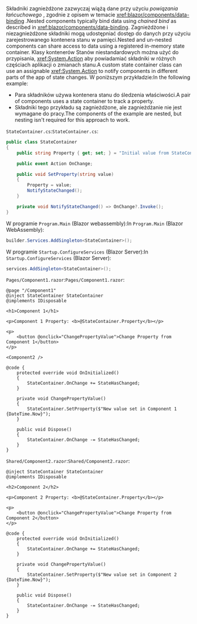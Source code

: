 <span data-ttu-id="92e13-101">Składniki zagnieżdżone zazwyczaj wiążą dane przy użyciu *powiązania łańcuchowego* , zgodnie z opisem w temacie <xref:blazor/components/data-binding> .</span><span class="sxs-lookup"><span data-stu-id="92e13-101">Nested components typically bind data using *chained bind* as described in <xref:blazor/components/data-binding>.</span></span> <span data-ttu-id="92e13-102">Zagnieżdżone i niezagnieżdżone składniki mogą udostępniać dostęp do danych przy użyciu zarejestrowanego kontenera stanu w pamięci.</span><span class="sxs-lookup"><span data-stu-id="92e13-102">Nested and un-nested components can share access to data using a registered in-memory state container.</span></span> <span data-ttu-id="92e13-103">Klasy kontenerów Stanów niestandardowych można użyć do przypisania, <xref:System.Action> aby powiadamiać składniki w różnych częściach aplikacji o zmianach stanu.</span><span class="sxs-lookup"><span data-stu-id="92e13-103">A custom state container class can use an assignable <xref:System.Action> to notify components in different parts of the app of state changes.</span></span> <span data-ttu-id="92e13-104">W poniższym przykładzie:</span><span class="sxs-lookup"><span data-stu-id="92e13-104">In the following example:</span></span>

* <span data-ttu-id="92e13-105">Para składników używa kontenera stanu do śledzenia właściwości.</span><span class="sxs-lookup"><span data-stu-id="92e13-105">A pair of components uses a state container to track a property.</span></span>
* <span data-ttu-id="92e13-106">Składniki tego przykładu są zagnieżdżone, ale zagnieżdżanie nie jest wymagane do pracy.</span><span class="sxs-lookup"><span data-stu-id="92e13-106">The components of the example are nested, but nesting isn't required for this approach to work.</span></span>

<span data-ttu-id="92e13-107">`StateContainer.cs`:</span><span class="sxs-lookup"><span data-stu-id="92e13-107">`StateContainer.cs`:</span></span>

```csharp
public class StateContainer
{
    public string Property { get; set; } = "Initial value from StateContainer";

    public event Action OnChange;

    public void SetProperty(string value)
    {
        Property = value;
        NotifyStateChanged();
    }

    private void NotifyStateChanged() => OnChange?.Invoke();
}
```

<span data-ttu-id="92e13-108">W programie `Program.Main` (Blazor webassembly):</span><span class="sxs-lookup"><span data-stu-id="92e13-108">In `Program.Main` (Blazor WebAssembly):</span></span>

```csharp
builder.Services.AddSingleton<StateContainer>();
```

<span data-ttu-id="92e13-109">W programie `Startup.ConfigureServices` (Blazor Server):</span><span class="sxs-lookup"><span data-stu-id="92e13-109">In `Startup.ConfigureServices` (Blazor Server):</span></span>

```csharp
services.AddSingleton<StateContainer>();
```

<span data-ttu-id="92e13-110">`Pages/Component1.razor`:</span><span class="sxs-lookup"><span data-stu-id="92e13-110">`Pages/Component1.razor`:</span></span>

```razor
@page "/Component1"
@inject StateContainer StateContainer
@implements IDisposable

<h1>Component 1</h1>

<p>Component 1 Property: <b>@StateContainer.Property</b></p>

<p>
    <button @onclick="ChangePropertyValue">Change Property from Component 1</button>
</p>

<Component2 />

@code {
    protected override void OnInitialized()
    {
        StateContainer.OnChange += StateHasChanged;
    }

    private void ChangePropertyValue()
    {
        StateContainer.SetProperty($"New value set in Component 1 {DateTime.Now}");
    }

    public void Dispose()
    {
        StateContainer.OnChange -= StateHasChanged;
    }
}
```

<span data-ttu-id="92e13-111">`Shared/Component2.razor`:</span><span class="sxs-lookup"><span data-stu-id="92e13-111">`Shared/Component2.razor`:</span></span>

```razor
@inject StateContainer StateContainer
@implements IDisposable

<h2>Component 2</h2>

<p>Component 2 Property: <b>@StateContainer.Property</b></p>

<p>
    <button @onclick="ChangePropertyValue">Change Property from Component 2</button>
</p>

@code {
    protected override void OnInitialized()
    {
        StateContainer.OnChange += StateHasChanged;
    }

    private void ChangePropertyValue()
    {
        StateContainer.SetProperty($"New value set in Component 2 {DateTime.Now}");
    }

    public void Dispose()
    {
        StateContainer.OnChange -= StateHasChanged;
    }
}
```
